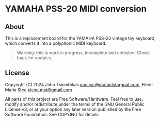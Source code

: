 YAMAHA PSS-20 MIDI conversion
=============================

About
-----
This is a replacement board for the YAMAHA PSS-20 vintage toy keyboard, which
converts it into a polyphonic MIDI keyboard.

> Warning: this is work in progress, incomplete and untested.
> Check back for updates.

License
-------
Copyright (C) 2024 John Tsiombikas <nuclear@mutantstargoat.com>,
                   Eleni-Maria Stea <elene.mst@gmail.com>

All parts of this project are Free Software/Hardware. Feel free to use, modify
and/or redistribute under the terms of the GNU General Public License v3, or at
your option any later version published by the Free Software Foundation. See
COPYING for details.
